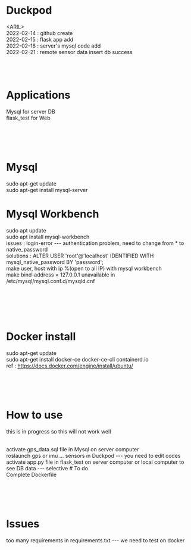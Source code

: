 # Duckpod
\<ARIL\>
<br>
2022-02-14 : github create
<br>
2022-02-15 : flask app add
<br>
2022-02-18 : server's mysql code add
<br>
2022-02-21 : remote sensor data insert db success
<br>
<br>
<br>
<br>
# Applications
Mysql for server DB
<br>
flask_test for Web
<br>
<br>
<br>
<br>
<br>
# Mysql
sudo apt-get update
<br>
sudo apt-get install mysql-server
<br>
# Mysql Workbench
sudo apt update
<br>
sudo apt install mysql-workbench
<br>
issues : login-error --- authentication problem, need to change from * to native_password
<br>
solutions : ALTER USER 'root'@'localhost' IDENTIFIED WITH mysql_native_password BY 'password';
<br>
make user, host with ip %(open to all IP) with mysql workbench 
<br>
make bind-address = 127.0.0.1 unavailable in /etc/mysql/mysql.conf.d/mysqld.cnf
<br>
<br>
<br>
<br>
<br>
<br>
# Docker install
 sudo apt-get update
<br>
 sudo apt-get install docker-ce docker-ce-cli containerd.io
<br>
ref : https://docs.docker.com/engine/install/ubuntu/
<br>
<br>
<br>
<br>
<br>
# How to use
<p>this is in progress so this will not work well<p>
<br>
activate gps_data.sql file in Mysql on server computer
<br>
roslaunch gps or imu ... sensors in Duckpod --- you need to edit codes
<br>
activate app.py file in flask_test on server computer or local computer to see DB data --- selective
# To do
<br>
Complete Dockerfile
<br>
<br>
<br>
<br>
<br>
  
# Issues
too many requirements in requirements.txt --- we need to test on docker
